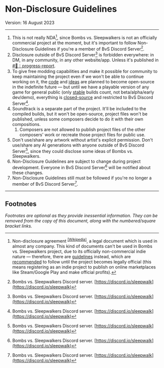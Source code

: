 # Non-Disclosure Guidelines

Version: 16 August 2023

----

1. This is not really NDA[^1], since Bombs vs. Sleepwalkers is not an officially commercial project at the moment, but it's important to follow Non-Disclosure Guidelines if you're a member of BvS Discord Server[^2].
2. Disclosure outside of BvS Discord Server[^2] is forbidden everywhere: in DM, in any community, in any other website/app. Unless it's published in [#📢︱progress-report](https://discord.com/channels/1040941619488239638/1140272532071661638).
3. To give free modding capabilities and make it possible for community to keep maintaining the project even if we won't be able to continue working on it, the <u>code</u> and <u>ideas</u> are planned to become open-source in the indefinite future — but until we have a playable version of any game for general public (only <u>stable</u> builds count, not beta/alpha/early dev/demo), everything is <u>closed-source</u> and restricted to BvS Discord Server[^2].
4. Soundtrack is a separate part of the project. It'll be included to the compiled builds, but it won't be open-source, project files won't be published, unless some composers decide to do it with their own compositions.
    1. Composers are not allowed to publish project files of the other composers' work or recreate those project files for public use.
5. Don't use/share any artwork without artist's explicit permission. Don't use/share any AI generations with anyone outside of BvS Discord Server[^2], since they could disclose some ideas of Bombs vs. Sleepwalkers.
6. Non-Disclosure Guidelines are subject to change during project development. Everyone in BvS Discord Server[^2] will be notified about these changes.
7. Non-Disclosure Guidelines still must be followed if you're no longer a member of BvS Discord Server[^2].

----

## Footnotes

_Footnotes are optional as they provide inessential information. They can be removed from the copy of this document, along with the numbered/square bracket links._

[^1]: Non-disclosure agreement <sup>[[Wikipedia]](https://en.wikipedia.org/wiki/Non-disclosure_agreement)</sup>, a legal document which is used in almost any company. This kind of documents can't be used in Bombs vs. Sleepwalkers project, due to its officially non-commercial indie nature — therefore, there are <u>guidelines</u> instead, which are <u>recommended</u> to follow until the project becomes legally official (this means registering as an indie project to publish on online marketplaces like Steam/Google Play and make official profits).
[^2]: Bombs vs. Sleepwalkers Discord server. [https://discord.io/sleepwalk](https://discord.io/sleepwalk)
